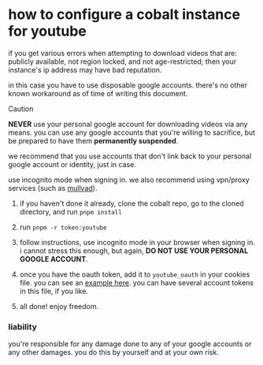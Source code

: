 # how to configure a cobalt instance for youtube
if you get various errors when attempting to download videos that are:
publicly available, not region locked, and not age-restricted;
then your instance's ip address may have bad reputation.

in this case you have to use disposable google accounts.
there's no other known workaround as of time of writing this document.

> [!CAUTION]
> **NEVER** use your personal google account for downloading videos via any means.
> you can use any google accounts that you're willing to sacrifice,
> but be prepared to have them **permanently suspended**.
>
> we recommend that you use accounts that don't link back to your personal google account or identity, just in case.
>
> use incognito mode when signing in.
> we also recommend using vpn/proxy services (such as [mullvad](https://mullvad.net/)).

1. if you haven't done it already, clone the cobalt repo, go to the cloned directory, and run `pnpm install`

2. run `pnpm -r token:youtube`

3. follow instructions, use incognito mode in your browser when signing in.
i cannot stress this enough, but again, **DO NOT USE YOUR PERSONAL GOOGLE ACCOUNT**.

4. once you have the oauth token, add it to `youtube_oauth` in your cookies file.
you can see an [example here](/docs/examples/cookies.example.json).
you can have several account tokens in this file, if you like.

5. all done! enjoy freedom.

### liability
you're responsible for any damage done to any of your google accounts or any other damages. you do this by yourself and at your own risk.
